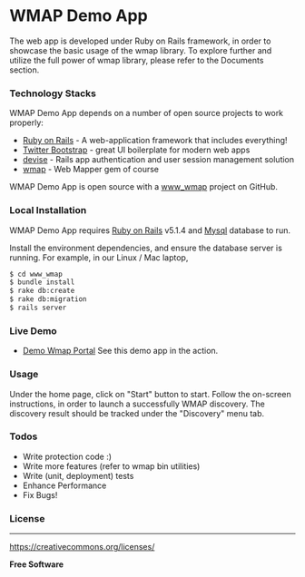 # WMAP Demo App

The web app is developed under Ruby on Rails framework, in order to showcase the basic usage of the wmap library. To explore further and utilize the full power of wmap library, please refer to the Documents section.


### Technology Stacks

WMAP Demo App depends on a number of open source projects to work properly:

* [Ruby on Rails] - A web-application framework that includes everything!
* [Twitter Bootstrap] - great UI boilerplate for modern web apps
* [devise] - Rails app authentication and user session management solution
* [wmap](https://github.com/yangsec888/wmap) - Web Mapper gem of course


WMAP Demo App is open source with a [www_wmap] project on GitHub.

### Local Installation

WMAP Demo App requires [Ruby on Rails](http://rubyonrails.org) v5.1.4 and [Mysql](https://www.mysql.com/) database to run.

Install the environment dependencies, and ensure the database server is running. For example, in our Linux / Mac laptop,

```sh
$ cd www_wmap
$ bundle install
$ rake db:create
$ rake db:migration
$ rails server
```

### Live Demo

* [Demo Wmap Portal](http://wmap.io/) See this demo app in the action.


### Usage
Under the home page, click on "Start" button to start. Follow the on-screen instructions, in order to launch a successfully WMAP discovery. The discovery result should be tracked under the "Discovery" menu tab.

### Todos

 - Write protection code :)
 - Write more features (refer to wmap bin utilities)
 - Write (unit, deployment) tests
 - Enhance Performance
 - Fix Bugs!

### License
----
https://creativecommons.org/licenses/

**Free Software**

[//]: # (These are reference links used in the body of this note and get stripped out when the markdown processor does its job. There is no need to format nicely because it shouldn't be seen. Thanks SO - http://stackoverflow.com/questions/4823468/store-comments-in-markdown-syntax)

   [wmap]: <https://github.com/yangsec888/wmap>
   [www_wmap]: <https://github.com/yangsec888/www_wmap>
   [Twitter Bootstrap]: <http://twitter.github.com/bootstrap/>
   [Ruby on Rails]: <http://rubyonrails.org>
   [devise]: <https://github.com/plataformatec/devise>
